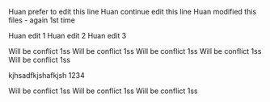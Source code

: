 Huan prefer to edit this line
Huan continue edit this line
Huan modified this files - again 1st time

Huan edit 1
Huan edit 2
Huan edit 3

Will be conflict 1ss
Will be conflict 1ss
Will be conflict 1ss
Will be conflict 1ss
Will be conflict 1ss

kjhsadfkjshafkjsh
1234

Will be conflict 1ss
Will be conflict 1ss
Will be conflict 1ss
